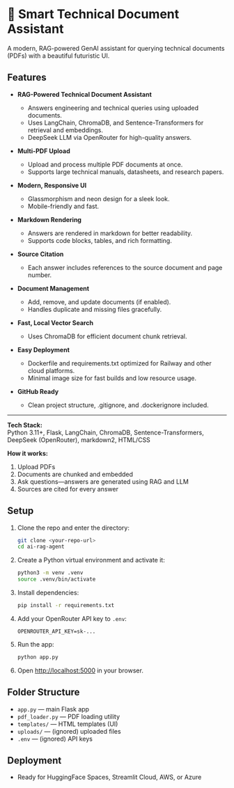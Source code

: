 # 📘 Smart Technical Document Assistant

A modern, RAG-powered GenAI assistant for querying technical documents (PDFs) with a beautiful futuristic UI.

## Features

- **RAG-Powered Technical Document Assistant**
  - Answers engineering and technical queries using uploaded documents.
  - Uses LangChain, ChromaDB, and Sentence-Transformers for retrieval and embeddings.
  - DeepSeek LLM via OpenRouter for high-quality answers.

- **Multi-PDF Upload**
  - Upload and process multiple PDF documents at once.
  - Supports large technical manuals, datasheets, and research papers.

- **Modern, Responsive UI**
  - Glassmorphism and neon design for a sleek look.
  - Mobile-friendly and fast.

- **Markdown Rendering**
  - Answers are rendered in markdown for better readability.
  - Supports code blocks, tables, and rich formatting.

- **Source Citation**
  - Each answer includes references to the source document and page number.

- **Document Management**
  - Add, remove, and update documents (if enabled).
  - Handles duplicate and missing files gracefully.

- **Fast, Local Vector Search**
  - Uses ChromaDB for efficient document chunk retrieval.

- **Easy Deployment**
  - Dockerfile and requirements.txt optimized for Railway and other cloud platforms.
  - Minimal image size for fast builds and low resource usage.

- **GitHub Ready**
  - Clean project structure, .gitignore, and .dockerignore included.

---

**Tech Stack:**  
Python 3.11+, Flask, LangChain, ChromaDB, Sentence-Transformers, DeepSeek (OpenRouter), markdown2, HTML/CSS

**How it works:**  
1. Upload PDFs  
2. Documents are chunked and embedded  
3. Ask questions—answers are generated using RAG and LLM  
4. Sources are cited for every answer

## Setup
1. Clone the repo and enter the directory:
   ```bash
   git clone <your-repo-url>
   cd ai-rag-agent
   ```
2. Create a Python virtual environment and activate it:
   ```bash
   python3 -m venv .venv
   source .venv/bin/activate
   ```
3. Install dependencies:
   ```bash
   pip install -r requirements.txt
   ```
4. Add your OpenRouter API key to `.env`:
   ```
   OPENROUTER_API_KEY=sk-...
   ```
5. Run the app:
   ```bash
   python app.py
   ```
6. Open [http://localhost:5000](http://localhost:5000) in your browser.


## Folder Structure
- `app.py` — main Flask app
- `pdf_loader.py` — PDF loading utility
- `templates/` — HTML templates (UI)
- `uploads/` — (ignored) uploaded files
- `.env` — (ignored) API keys

## Deployment
- Ready for HuggingFace Spaces, Streamlit Cloud, AWS, or Azure


